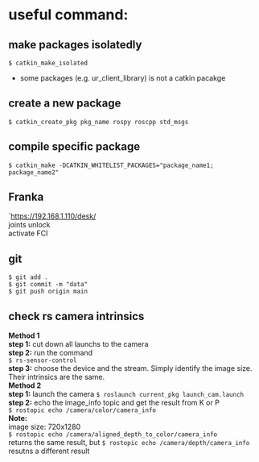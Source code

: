 # useful command:  
## make packages isolatedly  
`$ catkin_make_isolated`  
* some packages (e.g. ur_client_library) is not a catkin pacakge  
## create a new package  
`$ catkin_create_pkg pkg_name rospy roscpp std_msgs`  
## compile specific package  
`$ catkin_make -DCATKIN_WHITELIST_PACKAGES="package_name1; package_name2"`   

## Franka   
`https://192.168.1.110/desk/  
joints unlock  
activate FCI    

## git  
`$ git add .`  
`$ git commit -m "data" `  
`$ git push origin main`  

## check rs camera intrinsics  
__Method 1__  
__step 1:__ cut down all launchs to the camera  
__step 2:__ run the command  
`$ rs-sensor-control`  
__step 3:__ choose the device and the stream. Simply identify the image size. Their intrinsics are the same.  
__Method 2__  
__step 1:__ launch the camera 
`$ roslaunch current_pkg launch_cam.launch`  
__step 2:__ echo the image_info topic and get the result from K or P  
`$ rostopic echo /camera/color/camera_info`  
__Note:__  
image size: 720x1280  
`$ rostopic echo /camera/aligned_depth_to_color/camera_info`  
returns the same result, but 
`$ rostopic echo /camera/depth/camera_info`  
resutns a different result
